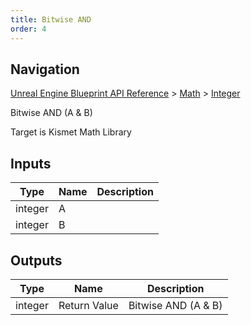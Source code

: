```yaml
---
title: Bitwise AND
order: 4
---
```

## Navigation

[Unreal Engine Blueprint API Reference](https://dev.epicgames.com/documentation/en-us/unreal-engine/BlueprintAPI) > [Math](https://dev.epicgames.com/documentation/en-us/unreal-engine/BlueprintAPI/Math) > [Integer](https://dev.epicgames.com/documentation/en-us/unreal-engine/BlueprintAPI/Math/Integer)

Bitwise AND (A & B)

Target is Kismet Math Library

## Inputs

| Type | Name | Description |
| --- | --- | --- |
| integer | A |  |
| integer | B |  |

## Outputs

| Type | Name | Description |
| --- | --- | --- |
| integer | Return Value | Bitwise AND (A & B) |
